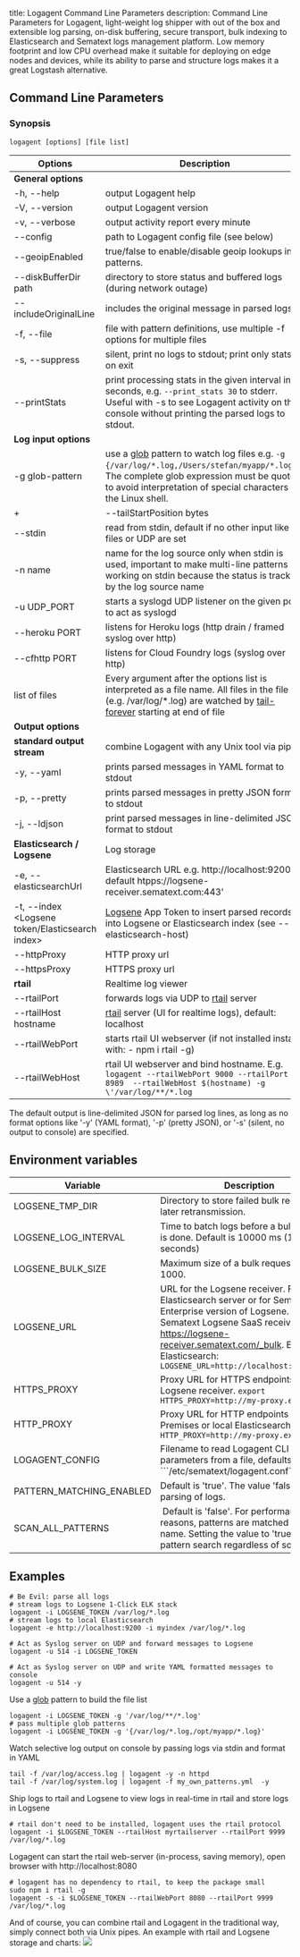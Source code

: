 title: Logagent Command Line Parameters
description: Command Line Parameters for Logagent, light-weight log shipper with out of the box and extensible log parsing, on-disk buffering, secure transport, bulk indexing to Elasticsearch and Sematext logs management platform. Low memory footprint and low CPU overhead make it suitable for deploying on edge nodes and devices, while its ability to parse and structure logs makes it a great Logstash alternative.

## Command Line Parameters 
### Synopsis

```logagent [options] [file list]```

| Options | Description |
|---------|-------------|
| __General options__ | |
| -h, --help | output Logagent help |
| -V, --version | output Logagent version |
| -v, --verbose | output activity report every minute |
| --config <configFileName> | path to Logagent config file (see below) |
| --geoipEnabled <value> | true/false to enable/disable geoip lookups in patterns. |
| --diskBufferDir  path| directory to store status and buffered logs (during network outage) |
| --includeOriginalLine | includes the original message in parsed logs |
| -f, --file <patternFile> | file with pattern definitions, use multiple -f options for multiple files| 
| -s, --suppress | silent, print no logs to stdout; print only stats on exit |
| --printStats | print processing stats in the given interval in seconds, e.g. ```--print_stats 30``` to stderr. Useful with -s to see Logagent activity on the console without printing the parsed logs to stdout.|
| __Log input options__| |
| -g glob-pattern | use a [glob](https://www.npmjs.com/package/glob) pattern to watch log files e.g. ```-g "{/var/log/*.log,/Users/stefan/myapp/*.log}"```. The complete glob expression must be quoted to avoid interpretation of special characters by the Linux shell. |
+| --tailStartPosition bytes | -1 to tail from end of file, >=0 to start from the given position (in bytes).  This setting applies to new files without their read position saved (see --logsene-tmp-dir)|
| --stdin | read from stdin, default if no other input like files or UDP are set|
| -n name | name for the log source only when stdin is used, important to make multi-line patterns working on stdin because the status is tracked by the log source name| 
| -u UDP_PORT | starts a syslogd UDP listener on the given port to act as syslogd |
| --heroku PORT | listens for Heroku logs (http drain / framed syslog over http) |
| --cfhttp PORT | listens for Cloud Foundry logs (syslog over http)|
| list of files | Every argument after the options list is interpreted as a file name. All files in the file list (e.g. /var/log/*.log) are watched by [tail-forever](https://www.npmjs.com/package/tail-forever) starting at end of file|
| __Output options__ | |
| __standard output stream__ | combine Logagent with any Unix tool via pipes |
| -y, --yaml | prints parsed messages in YAML format to stdout|
| -p, --pretty | prints parsed messages in pretty JSON format to stdout|
| -j, --ldjson | print parsed messages in line-delimited JSON format to stdout |
| __Elasticsearch / Logsene__| Log storage |
| -e, --elasticsearchUrl <url> | Elasticsearch URL e.g. http://localhost:9200, default htpps://logsene-receiver.sematext.com:443'|
| -t, --index <Logsene token/Elasticsearch index> | [Logsene](http://sematext.com/logsene) App Token to insert parsed records into Logsene or Elasticsearch index (see --elasticsearch-host) |
| --httpProxy <url> | HTTP proxy url |
| --httpsProxy <url> | HTTPS proxy url |
| __rtail__ | Realtime log viewer|
| --rtailPort  | forwards logs via UDP to [rtail](http://rtail.org/) server |
| --rtailHost hostname | [rtail](http://rtail.org/) server (UI for realtime logs), default: localhost|
| --rtailWebPort <port> | starts rtail UI webserver (if not installed install with: - npm i rtail -g) |
| --rtailWebHost <host> | rtail UI webserver and bind hostname. E.g. ```logagent --rtailWebPort 9000 --rtailPort 8989  --rtailWebHost $(hostname) -g \'/var/log/**/*.log``` |

The default output is line-delimited JSON for parsed log lines, as long as no format options like '-y' (YAML format), '-p' (pretty JSON), or '-s' (silent, no output to console) are specified. 


## Environment variables
|Variable|Description|
|--------|-----------|
|LOGSENE_TMP_DIR | Directory to store failed bulk requests for later retransmission.|
|LOGSENE_LOG_INTERVAL | Time to batch logs before a bulk request is done. Default is 10000 ms (10 seconds)|
|LOGSENE_BULK_SIZE | Maximum size of a bulk request. Default is 1000.|
|LOGSENE_URL | URL for the Logsene receiver. For a local Elasticsearch server or for Sematext Enterprise version of Logsene. Defaults to Sematext Logsene SaaS receiver https://logsene-receiver.sematext.com/_bulk. Example for Elasticsearch: ```LOGSENE_URL=http://localhost:9200/_bulk```|
|HTTPS_PROXY| Proxy URL for HTTPS endpoints, like Logsene receiver. ```export HTTPS_PROXY=http://my-proxy.example```|
|HTTP_PROXY| Proxy URL for HTTP endpoints (e.g. On-Premises or local Elasticsearch). ```export HTTP_PROXY=http://my-proxy.example```|
|LOGAGENT_CONFIG | Filename to read Logagent CLI parameters from a file, defaults to ```/etc/sematext/logagent.conf`` |
|PATTERN_MATCHING_ENABLED | Default is 'true'. The value 'false' disables parsing of logs. |
|SCAN_ALL_PATTERNS | Default is 'false'. For performance reasons, patterns are matched by source name. Setting the value to 'true' enables pattern search regardless of source name |


## Examples 
```
# Be Evil: parse all logs 
# stream logs to Logsene 1-Click ELK stack 
logagent -i LOGSENE_TOKEN /var/log/*.log 
# stream logs to local Elasticsearch  
logagent -e http://localhost:9200 -i myindex /var/log/*.log 

# Act as Syslog server on UDP and forward messages to Logsene
logagent -u 514 -i LOGSENE_TOKEN  

# Act as Syslog server on UDP and write YAML formatted messages to console
logagent -u 514 -y  
```

Use a [glob](https://www.npmjs.com/package/glob) pattern to build the file list 

```
logagent -i LOGSENE_TOKEN -g '/var/log/**/*.log'
# pass multiple glob patterns
logagent -i LOGSENE_TOKEN -g '{/var/log/*.log,/opt/myapp/*.log}'
```

Watch selective log output on console by passing logs via stdin and format in YAML

```
tail -f /var/log/access.log | logagent -y -n httpd
tail -f /var/log/system.log | logagent -f my_own_patterns.yml  -y 
```

Ship logs to rtail and Logsene to view logs in real-time in rtail and store logs in Logsene

```
# rtail don't need to be installed, logagent uses the rtail protocol
logagent -i $LOGSENE_TOKEN --rtailHost myrtailserver --rtailPort 9999 /var/log/*.log
```

Logagent can start the rtail web-server (in-process, saving memory), open browser with http://localhost:8080
```
# logagent has no dependency to rtail, to keep the package small
sudo npm i rtail -g
logagent -s -i $LOGSENE_TOKEN --rtailWebPort 8080 --rtailPort 9999 /var/log/*.log
```

And of course, you can combine rtail and Logagent in the traditional way, simply connect both via Unix pipes. An example with rtail and Logsene storage and charts:
![](http://g.recordit.co/usjLitb3Dd.gif)

